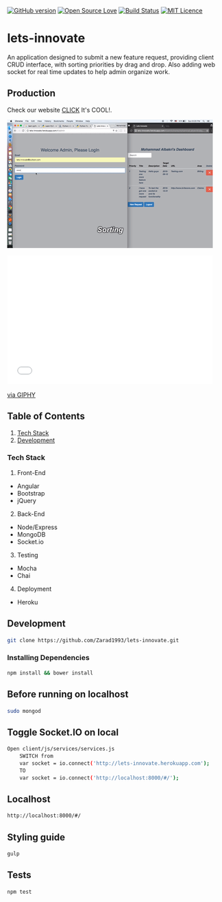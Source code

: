 [![GitHub version](https://badge.fury.io/gh/Zarad1993%2Flets-innovate.svg)](http://badge.fury.io/gh/Zarad1993%2Flets-innovate) [![Open Source Love](https://badges.frapsoft.com/os/v1/open-source.svg?v=103)](https://github.com/ellerbrock/open-source-badge/) [![Build Status](https://travis-ci.org/Zarad1993/lets-innovate.svg?branch=master)](https://travis-ci.org/Zarad1993/lets-innovate/) [![MIT Licence](https://badges.frapsoft.com/os/mit/mit.svg?v=103)](https://opensource.org/licenses/mit-license.php)   


# lets-innovate
An application designed to submit a new feature request, providing client CRUD interface, with sorting priorities by drag and drop. Also adding web socket for real time updates to help admin organize work.

## Production

Check our website [CLICK](http://lets-innovate.herokuapp.com/#/) It's COOL!.

![Subscribed](https://raw.githubusercontent.com/Zarad1993/lets-innovate/master/client/slider/lets-innovate.gif "Subscribed")

<iframe src="//giphy.com/embed/SwuUTCR74WKis" width="480" height="300" frameBorder="0" class="giphy-embed" allowFullScreen></iframe><p><a href="https://giphy.com/gifs/SwuUTCR74WKis">via GIPHY</a></p>

## Table of Contents
1. [Tech Stack](#tech-stack)
1. [Development](#development)

### Tech Stack

1) Front-End
- Angular
- Bootstrap
- jQuery   

2) Back-End
- Node/Express
- MongoDB
- Socket.io


3) Testing
- Mocha
- Chai

4) Deployment
- Heroku



## Development

```sh
git clone https://github.com/Zarad1993/lets-innovate.git
```

### Installing Dependencies
```sh
npm install && bower install
```
## Before running on localhost 
```sh
sudo mongod
```
## Toggle Socket.IO on local
```sh
Open client/js/services/services.js
	SWITCH from 
	var socket = io.connect('http://lets-innovate.herokuapp.com');
	TO
	var socket = io.connect('http://localhost:8000/#/');
```
## Localhost
```sh
http://localhost:8000/#/
```
## Styling guide
```sh
gulp
```
## Tests
```sh
npm test
```




